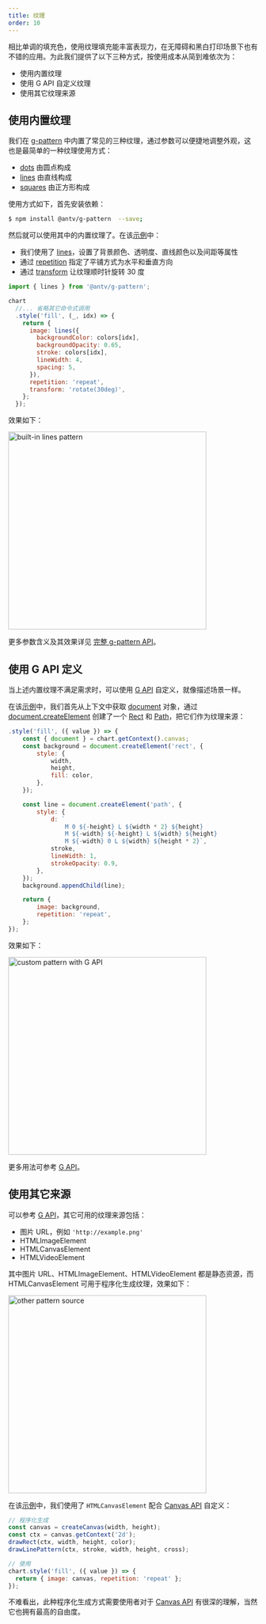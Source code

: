 ```yaml
---
title: 纹理
order: 10
---
```


相比单调的填充色，使用纹理填充能丰富表现力，在无障碍和黑白打印场景下也有不错的应用。为此我们提供了以下三种方式，按使用成本从简到难依次为：

- 使用内置纹理
- 使用 G API 自定义纹理
- 使用其它纹理来源

## 使用内置纹理

我们在 [g-pattern](https://g.antv.antgroup.com/api/css/pattern#g-pattern) 中内置了常见的三种纹理，通过参数可以便捷地调整外观，这也是最简单的一种纹理使用方式：

- [dots](https://g.antv.antgroup.com/api/css/pattern#dots) 由圆点构成
- [lines](https://g.antv.antgroup.com/api/css/pattern#lines) 由直线构成
- [squares](https://g.antv.antgroup.com/api/css/pattern#squares) 由正方形构成

使用方式如下，首先安装依赖：

```bash
$ npm install @antv/g-pattern  --save;
```

然后就可以使用其中的内置纹理了。在该[示例](/zh/examples/theme/pattern#lines-pattern)中：

- 我们使用了 [lines](https://g.antv.antgroup.com/api/css/pattern#lines)，设置了背景颜色、透明度、直线颜色以及间距等属性
- 通过 [repetition](https://g.antv.antgroup.com/api/css/pattern#repetition) 指定了平铺方式为水平和垂直方向
- 通过 [transform](https://g.antv.antgroup.com/api/css/pattern#transform) 让纹理顺时针旋转 30 度

```js
import { lines } from '@antv/g-pattern';

chart
  //... 省略其它命令式调用
  .style('fill', (_, idx) => {
    return {
      image: lines({
        backgroundColor: colors[idx],
        backgroundOpacity: 0.65,
        stroke: colors[idx],
        lineWidth: 4,
        spacing: 5,
      }),
      repetition: 'repeat',
      transform: 'rotate(30deg)',
    };
  });
```

效果如下：

<img src="https://mdn.alipayobjects.com/huamei_qa8qxu/afts/img/A*Pf4HQJPkQxYAAAAAAAAAAAAADmJ7AQ/original" alt="built-in lines pattern" width="400">

更多参数含义及其效果详见 [完整 g-pattern API](https://g.antv.antgroup.com/api/css/pattern#g-pattern)。

## 使用 G API 定义

当上述内置纹理不满足需求时，可以使用 [G API](https://g.antv.antgroup.com/guide/chapter1) 自定义，就像描述场景一样。

在该[示例](/zh/examples/theme/pattern/#custom-pattern-with-g-api)中，我们首先从上下文中获取 [document](https://g.antv.antgroup.com/api/builtin-objects/document) 对象，通过 [document.createElement](https://g.antv.antgroup.com/api/builtin-objects/document#createelement) 创建了一个 [Rect](https://g.antv.antgroup.com/api/basic/rect) 和 [Path](https://g.antv.antgroup.com/api/basic/path)，把它们作为纹理来源：

```js
.style('fill', ({ value }) => {
    const { document } = chart.getContext().canvas;
    const background = document.createElement('rect', {
        style: {
            width,
            height,
            fill: color,
        },
    });

    const line = document.createElement('path', {
        style: {
            d: `
                M 0 ${-height} L ${width * 2} ${height}
                M ${-width} ${-height} L ${width} ${height}
                M ${-width} 0 L ${width} ${height * 2}`,
            stroke,
            lineWidth: 1,
            strokeOpacity: 0.9,
        },
    });
    background.appendChild(line);

    return {
        image: background,
        repetition: 'repeat',
    };
});
```

效果如下：

<img src="https://mdn.alipayobjects.com/huamei_qa8qxu/afts/img/A*W33JRoaMGPoAAAAAAAAAAAAADmJ7AQ/original" alt="custom pattern with G API" width="400">

更多用法可参考 [G API](https://g.antv.antgroup.com/api/css/pattern#rect)。

## 使用其它来源

可以参考 [G API](https://g.antv.antgroup.com/api/css/pattern#image)，其它可用的纹理来源包括：

- 图片 URL，例如 `'http://example.png'`
- HTMLImageElement
- HTMLCanvasElement
- HTMLVideoElement

其中图片 URL、HTMLImageElement、HTMLVideoElement 都是静态资源，而 HTMLCanvasElement 可用于程序化生成纹理，效果如下：

<img src="https://gw.alipayobjects.com/mdn/rms_6ae20b/afts/img/A*cRmFTItZOtYAAAAAAAAAAAAAARQnAQ" alt="other pattern source" width="400">

在该[示例](/zh/examples/theme/pattern/#custom-pattern-with-canvas)中，我们使用了 `HTMLCanvasElement` 配合 [Canvas API](https://developer.mozilla.org/en-US/docs/Web/API/Canvas_API) 自定义：

```js
// 程序化生成
const canvas = createCanvas(width, height);
const ctx = canvas.getContext('2d');
drawRect(ctx, width, height, color);
drawLinePattern(ctx, stroke, width, height, cross);

// 使用
chart.style('fill', ({ value }) => {
  return { image: canvas, repetition: 'repeat' };
});
```

不难看出，此种程序化生成方式需要使用者对于 [Canvas API](https://developer.mozilla.org/en-US/docs/Web/API/Canvas_API) 有很深的理解，当然它也拥有最高的自由度。
